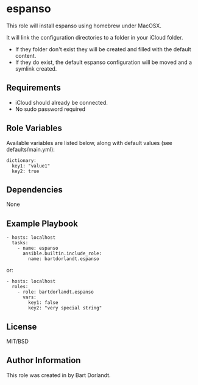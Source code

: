 # espanso
This role will install espanso using homebrew under MacOSX.

It will link the configuration directories to a folder in your iCloud folder. 

* If they folder don't exist they will be created and filled with the default content.
* If they do exist, the default espanso configuration will be moved and a symlink created.


## Requirements
- iCloud should already be connected.
- No sudo password required

## Role Variables
Available variables are listed below, along with default values (see defaults/main.yml):

    dictionary:
      key1: "value1"
      key2: true

## Dependencies
None

## Example Playbook

    - hosts: localhost
      tasks:
        - name: espanso
          ansible.builtin.include_role:
            name: bartdorlandt.espanso

or:

    - hosts: localhost
      roles:
        - role: bartdorlandt.espanso
          vars:
            key1: false
            key2: "very special string"

## License

MIT/BSD

## Author Information

This role was created in <year> by Bart Dorlandt.

